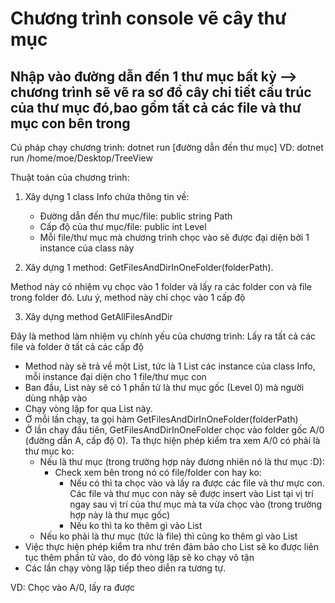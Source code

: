 # Chương trình console vẽ cây thư mục

## Nhập vào đường dẫn đến 1 thư mục bất kỳ --> chương trình sẽ vẽ ra sơ đồ cây chi tiết cấu trúc của thư mục đó,bao gồm tất cả các file và thư mục con bên trong

Cú pháp chạy chương trình: dotnet run [đường dẫn đến thư mục]
VD: dotnet run /home/moe/Desktop/TreeView

Thuật toán của chương trình:

1. Xây dựng 1 class Info chứa thông tin về:
    - Đường dẫn đến thư mục/file: public string Path
    - Cấp độ của thư mục/file: public int Level
    - Mỗi file/thư mục mà chương trình chọc vào sẽ được đại diện bởi 1 instance của class này

2. Xây dựng 1 method: GetFilesAndDirInOneFolder(folderPath).

Method này có nhiệm vụ chọc vào 1 folder và lấy ra các folder con và file trong folder đó. Lưu ý, method này chỉ chọc vào 1 cấp độ

3. Xây dựng method GetAllFilesAndDir

Đây là method làm nhiệm vụ chính yếu của chương trình: Lấy ra tất cả các file và folder ở tất cả các cấp độ
- Method này sẽ trả về một List<Info>, tức là 1 List các instance của class Info, mỗi instance đại diện cho 1 file/thư mục con
- Ban đầu, List<Info> này sẽ có 1 phần tử là thư mục gốc (Level 0) mà người dùng nhập vào
- Chạy vòng lặp for qua List<Info> này. 
- Ở mỗi lần chạy, ta gọi hàm GetFilesAndDirInOneFolder(folderPath)
- Ở lần chạy đầu tiên, GetFilesAndDirInOneFolder chọc vào folder gốc A/0 (đường dẫn A, cấp độ 0). Ta thực hiện phép kiểm tra xem A/0 có phải là thư mục ko:
    + Nếu là thư mục (trong trường hợp này đương nhiên nó là thư mục :D): 
        + Check xem bên trong nó có file/folder con hay ko:
            + Nếu có thì ta chọc vào và lấy ra được các file và thư mực con. Các file và thư mục con này sẽ được insert vào List tại vị trí ngay sau vị trí của thư mục mà ta vừa chọc vào (trong trường hợp này là thư mục gốc)
            + Nếu ko thì ta ko thêm gì vào List
    + Nếu ko phải là thư mục (tức là file) thì cũng ko thêm gì vào List
- Việc thực hiện phép kiểm tra như trên đảm bảo cho List sẽ ko được liên tục thêm phần tử vào, do đó vòng lặp sẽ ko chạy vô tận
- Các lần chạy vòng lặp tiếp theo diễn ra tương tự.

VD: Chọc vào A/0, lấy ra được 